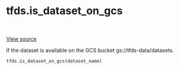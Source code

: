 <div itemscope itemtype="http://developers.google.com/ReferenceObject">
<meta itemprop="name" content="tfds.is_dataset_on_gcs" />
<meta itemprop="path" content="Stable" />
</div>

# tfds.is_dataset_on_gcs

<!-- Insert buttons -->

<table class="tfo-notebook-buttons tfo-api" align="left">
</table>

<a target="_blank" href="https://github.com/tensorflow/datasets/tree/master/tensorflow_datasets/core/utils/gcs_utils.py">View
source</a>

<!-- Start diff -->
If the dataset is available on the GCS bucket gs://tfds-data/datasets.

```python
tfds.is_dataset_on_gcs(dataset_name)
```

<!-- Placeholder for "Used in" -->
